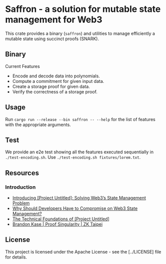 # Saffron - a solution for mutable state management for Web3

This crate provides a binary (`saffron`) and utilities to manage efficiently a
mutable state using succinct proofs (SNARK).

## Binary

Current Features
- Encode and decode data into polynomials.
- Compute a commitment for given input data.
- Create a storage proof for given data.
- Verify the correctness of a storage proof.

## Usage

Run `cargo run --release --bin saffron -- --help` for the list of features with the appropriate arguments.

## Test

We provide an e2e test showing all the features executed sequentially in
`./test-encoding.sh`. Use `./test-encoding.sh fixtures/lorem.txt`.

## Resources

### Introduction

- [Introducing \[Project Untitled\]: Solving Web3’s State Management Problem]((https://www.o1labs.org/blog/introducing-project-untitled))
- [Why Should Developers Have to Compromise on Web3 State Management?](https://www.o1labs.org/blog/project-untitled-technical-vision)
- [The Technical Foundations of [Project Untitled]](https://www.o1labs.org/blog/future-of-decentralized-trustless-apps)
- [Brandon Kase | Proof Singularity | ZK Taipei](https://www.youtube.com/watch?v=RE6Iyxyu0iI)

## License

This project is licensed under the Apache License - see the [../LICENSE] file
for details.

